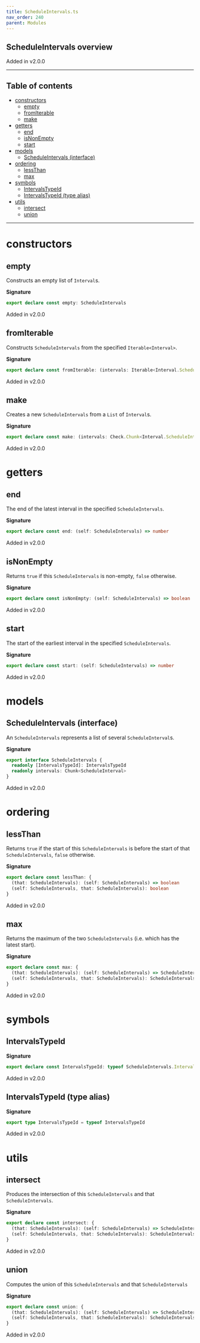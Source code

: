 ```yaml
---
title: ScheduleIntervals.ts
nav_order: 240
parent: Modules
---
```


## ScheduleIntervals overview

Added in v2.0.0

---

<h2 class="text-delta">Table of contents</h2>

- [constructors](#constructors)
  - [empty](#empty)
  - [fromIterable](#fromiterable)
  - [make](#make)
- [getters](#getters)
  - [end](#end)
  - [isNonEmpty](#isnonempty)
  - [start](#start)
- [models](#models)
  - [ScheduleIntervals (interface)](#scheduleintervals-interface)
- [ordering](#ordering)
  - [lessThan](#lessthan)
  - [max](#max)
- [symbols](#symbols)
  - [IntervalsTypeId](#intervalstypeid)
  - [IntervalsTypeId (type alias)](#intervalstypeid-type-alias)
- [utils](#utils)
  - [intersect](#intersect)
  - [union](#union)

---

# constructors

## empty

Constructs an empty list of `Interval`s.

**Signature**

```ts
export declare const empty: ScheduleIntervals
```

Added in v2.0.0

## fromIterable

Constructs `ScheduleIntervals` from the specified `Iterable<Interval>`.

**Signature**

```ts
export declare const fromIterable: (intervals: Iterable<Interval.ScheduleInterval>) => ScheduleIntervals
```

Added in v2.0.0

## make

Creates a new `ScheduleIntervals` from a `List` of `Interval`s.

**Signature**

```ts
export declare const make: (intervals: Check.Chunk<Interval.ScheduleInterval>) => ScheduleIntervals
```

Added in v2.0.0

# getters

## end

The end of the latest interval in the specified `ScheduleIntervals`.

**Signature**

```ts
export declare const end: (self: ScheduleIntervals) => number
```

Added in v2.0.0

## isNonEmpty

Returns `true` if this `ScheduleIntervals` is non-empty, `false` otherwise.

**Signature**

```ts
export declare const isNonEmpty: (self: ScheduleIntervals) => boolean
```

Added in v2.0.0

## start

The start of the earliest interval in the specified `ScheduleIntervals`.

**Signature**

```ts
export declare const start: (self: ScheduleIntervals) => number
```

Added in v2.0.0

# models

## ScheduleIntervals (interface)

An `ScheduleIntervals` represents a list of several `ScheduleInterval`s.

**Signature**

```ts
export interface ScheduleIntervals {
  readonly [IntervalsTypeId]: IntervalsTypeId
  readonly intervals: Chunk<ScheduleInterval>
}
```

Added in v2.0.0

# ordering

## lessThan

Returns `true` if the start of this `ScheduleIntervals` is before the start of that
`ScheduleIntervals`, `false` otherwise.

**Signature**

```ts
export declare const lessThan: {
  (that: ScheduleIntervals): (self: ScheduleIntervals) => boolean
  (self: ScheduleIntervals, that: ScheduleIntervals): boolean
}
```

Added in v2.0.0

## max

Returns the maximum of the two `ScheduleIntervals` (i.e. which has the latest start).

**Signature**

```ts
export declare const max: {
  (that: ScheduleIntervals): (self: ScheduleIntervals) => ScheduleIntervals
  (self: ScheduleIntervals, that: ScheduleIntervals): ScheduleIntervals
}
```

Added in v2.0.0

# symbols

## IntervalsTypeId

**Signature**

```ts
export declare const IntervalsTypeId: typeof ScheduleIntervals.IntervalsTypeId
```

Added in v2.0.0

## IntervalsTypeId (type alias)

**Signature**

```ts
export type IntervalsTypeId = typeof IntervalsTypeId
```

Added in v2.0.0

# utils

## intersect

Produces the intersection of this `ScheduleIntervals` and that `ScheduleIntervals`.

**Signature**

```ts
export declare const intersect: {
  (that: ScheduleIntervals): (self: ScheduleIntervals) => ScheduleIntervals
  (self: ScheduleIntervals, that: ScheduleIntervals): ScheduleIntervals
}
```

Added in v2.0.0

## union

Computes the union of this `ScheduleIntervals` and that `ScheduleIntervals`

**Signature**

```ts
export declare const union: {
  (that: ScheduleIntervals): (self: ScheduleIntervals) => ScheduleIntervals
  (self: ScheduleIntervals, that: ScheduleIntervals): ScheduleIntervals
}
```

Added in v2.0.0
